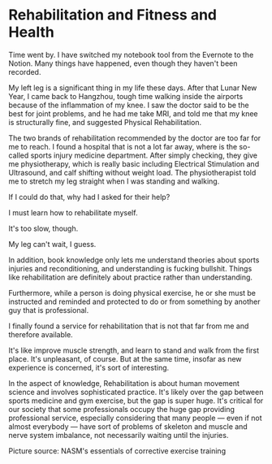 # Rehabilitation and Fitness and Health

Time went by. I have switched my notebook tool from the Evernote to the Notion. Many things have happened, even though they haven't been recorded.

My left leg is a significant thing in my life these days. After that Lunar New Year, I came back to Hangzhou, tough time walking inside the airports because of the inflammation of my knee. I saw the doctor said to be the best for joint problems, and he had me take MRI, and told me that my knee is structurally fine, and suggested Physical Rehabilitation.

The two brands of rehabilitation recommended by the doctor are too far for me to reach. I found a hospital that is not a lot far away, where is the so-called sports injury medicine department. After simply checking, they give me physiotherapy, which is really basic including Electrical Stimulation and Ultrasound, and calf shifting without weight load. The physiotherapist told me to stretch my leg straight when I was standing and walking.

If I could do that, why had I asked for their help?

I must learn how to rehabilitate myself.

It's too slow, though.

My leg can't wait, I guess.

In addition, book knowledge only lets me understand theories about sports injuries and reconditioning, and understanding is fucking bullshit. Things like rehabilitation are definitely about practice rather than understanding.

Furthermore, while a person is doing physical exercise, he or she must be instructed and reminded and protected to do or from something by another guy that is professional.

I finally found a service for rehabilitation that is not that far from me and therefore available.

It's like improve muscle strength, and learn to stand and walk from the first place. It's unpleasant, of course. But at the same time, insofar as new experience is concerned, it's sort of interesting.

In the aspect of knowledge, Rehabilitation is about human movement science and involves sophisticated practice. It's likely over the gap between sports medicine and gym exercise, but the gap is super huge. It's critical for our society that some professionals occupy the huge gap providing professional service, especially considering that many people — even if not almost everybody — have sort of problems of skeleton and muscle and nerve system imbalance, not necessarily waiting until the injuries.

Picture source: NASM's essentials of corrective exercise training

